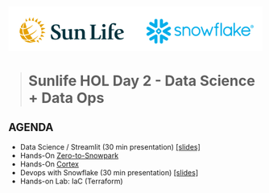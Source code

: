 ![sunlife-snowflake](https://github.com/sfc-gh-mwies/sunlife-hol/blob/main/img/sunlife-snowflake.png?raw=true)
> # Sunlife HOL Day 2 - Data Science + Data Ops

## AGENDA

* Data Science / Streamlit (30 min presentation) [[slides]](https://github.com/sfc-gh-mwies/sunlife-hol/blob/main/Day2/Slides/)
* Hands-On [Zero-to-Snowpark](https://github.com/sfc-gh-mwies/sunlife-hol/tree/main/Day1/01%20-%20zero-to-snowflake) 
* Hands-On [Cortex](https://github.com/sfc-gh-mwies/sunlife-hol/tree/main/Day1/01%20-%20zero-to-snowflake) 
* Devops with Snowflake (30 min presentation) [[slides]](https://github.com/sfc-gh-mwies/sunlife-hol/blob/main/Day2/Slides/)
* Hands-on Lab: IaC (Terraform)
